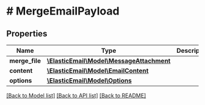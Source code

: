 # # MergeEmailPayload

## Properties

Name | Type | Description | Notes
------------ | ------------- | ------------- | -------------
**merge_file** | [**\ElasticEmail\Model\MessageAttachment**](MessageAttachment.md) |  |
**content** | [**\ElasticEmail\Model\EmailContent**](EmailContent.md) |  |
**options** | [**\ElasticEmail\Model\Options**](Options.md) |  | [optional]

[[Back to Model list]](../../README.md#models) [[Back to API list]](../../README.md#endpoints) [[Back to README]](../../README.md)
